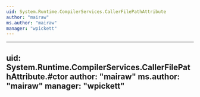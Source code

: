 ```yaml
---
uid: System.Runtime.CompilerServices.CallerFilePathAttribute
author: "mairaw"
ms.author: "mairaw"
manager: "wpickett"
---
```


---
uid: System.Runtime.CompilerServices.CallerFilePathAttribute.#ctor
author: "mairaw"
ms.author: "mairaw"
manager: "wpickett"
---
